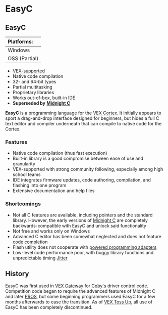 # EasyC

## EasyC

| Platforms: |
| :--- |
| Windows |
| OSS \(Partial\) |

* [VEX-supported](https://phabricator.purduesigbots.com/w/)
* Native code compilation
* 32- and 64-bit types
* Partial multitasking
* Proprietary libraries
* Works out-of-box, built-in IDE
* **Superseded by** [**Midnight C**](https://phabricator.purduesigbots.com/w/cs/midnight_c/)

**EasyC** is a programming language for the [VEX Cortex](https://phabricator.purduesigbots.com/w/ee/vex_cortex/). It initially appears to sport a drag-and-drop interface designed for beginners, but hides a full C text editor and compiler underneath that can compile to native code for the Cortex.

### Features

* Native code compilation \(thus fast execution\)
* Built-in library is a good compromise between ease of use and granularity
* VEX-supported with strong community following, especially among high school teams
* IDE integrates firmware updates, code authoring, compilation, and flashing into one program
* Extensive documentation and help files

### Shortcomings

* Not all C features are available, including pointers and the standard library. However, the early versions of [Midnight C](https://phabricator.purduesigbots.com/w/midnight_c/) are completely backwards-compatible with EasyC and unlock said functionality
* Not free and works only on Windows
* Advanced C editor has been somewhat neglected and does not feature code completion
* Flash utility does not cooperate with [powered programming adapters](https://phabricator.purduesigbots.com/w/ee/powered_programming_adapters/)
* Low-level code performance poor, with buggy library functions and unpredictable timing [Jitter](https://phabricator.purduesigbots.com/w/ee/jitter/)

## History

EasyC was first used in [VEX Gateway](https://phabricator.purduesigbots.com/w/eng/vex_gateway/) for [Coby's](https://phabricator.purduesigbots.com/w/eng/gateway_coby/) driver control code. Competition code began to require the advanced features of Midnight C and later [PROS](https://phabricator.purduesigbots.com/w/pros/), but some beginning programmers used EasyC for a few months afterwards to ease the transition. As of [VEX Toss Up](https://phabricator.purduesigbots.com/w/eng/vex_toss_up/), all use of EasyC has been completely discontinued.

